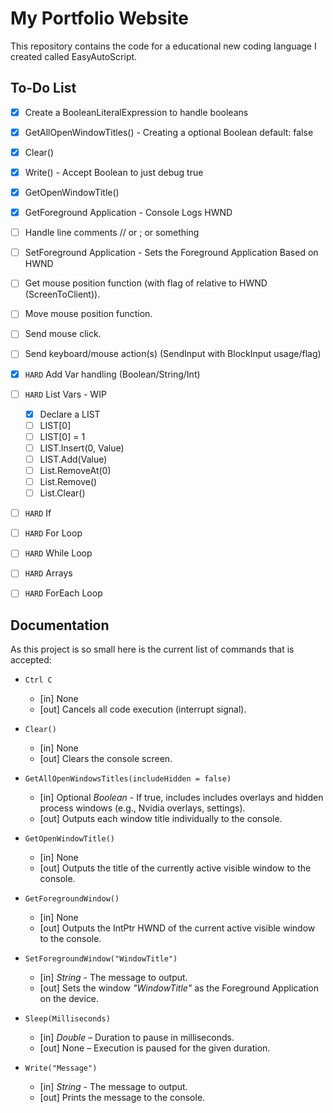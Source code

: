 # My Portfolio Website

This repository contains the code for a educational new coding language I created called EasyAutoScript.

## To-Do List

- [x] Create a BooleanLiteralExpression to handle booleans
- [x] GetAllOpenWindowTitles() - Creating a optional Boolean default: false
- [x] Clear()
- [x] Write() - Accept Boolean to just debug true
- [x] GetOpenWindowTitle()
- [x] GetForeground Application - Console Logs HWND
- [ ] Handle line comments // or ; or something
- [ ] SetForeground Application - Sets the Foreground Application Based on HWND
- [ ] Get mouse position function (with flag of relative to HWND (ScreenToClient)).
- [ ] Move mouse position function.
- [ ] Send mouse click.
- [ ] Send keyboard/mouse action(s) (SendInput with BlockInput usage/flag)
- [x] `HARD` Add Var handling (Boolean/String/Int)
- [ ] `HARD` List Vars - WIP

  - [x] Declare a LIST
  - [ ] LIST[0]
  - [ ] LIST[0] = 1
  - [ ] LIST.Insert(0, Value)
  - [ ] LIST.Add(Value)
  - [ ] List.RemoveAt(0)
  - [ ] List.Remove()
  - [ ] List.Clear()

- [ ] `HARD` If
- [ ] `HARD` For Loop
- [ ] `HARD` While Loop
- [ ] `HARD` Arrays
- [ ] `HARD` ForEach Loop

## Documentation

As this project is so small here is the current list of commands that is accepted:

- `Ctrl C`

  - [in] None
  - [out] Cancels all code execution (interrupt signal).

- `Clear()`

  - [in] None
  - [out] Clears the console screen.

- `GetAllOpenWindowsTitles(includeHidden = false)`

  - [in] Optional _Boolean_ - If true, includes includes overlays and hidden process windows (e.g., Nvidia overlays, settings).
  - [out] Outputs each window title individually to the console.

- `GetOpenWindowTitle()`

  - [in] None
  - [out] Outputs the title of the currently active visible window to the console.

- `GetForegroundWindow()`

  - [in] None
  - [out] Outputs the IntPtr HWND of the current active visible window to the console.

- `SetForegroundWindow("WindowTitle")`

  - [in] _String_ - The message to output.
  - [out] Sets the window _"WindowTitle"_ as the Foreground Application on the device.

- `Sleep(Milliseconds)`

  - [in] _Double_ – Duration to pause in milliseconds.
  - [out] None – Execution is paused for the given duration.

- `Write("Message")`
  - [in] _String_ - The message to output.
  - [out] Prints the message to the console.
